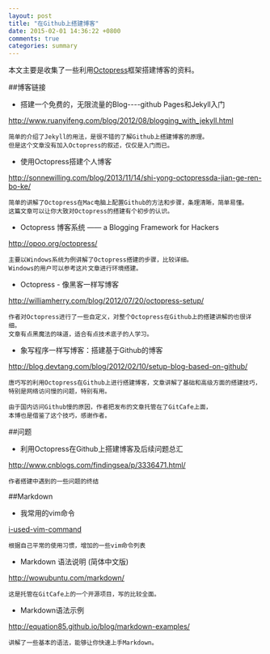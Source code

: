 ```yaml
---
layout: post
title: "在Github上搭建博客"
date: 2015-02-01 14:36:22 +0800
comments: true
categories: summary
---
```


本文主要是收集了一些利用[Octopress](http://octopress.org/)框架搭建博客的资料。

##博客链接
* 搭建一个免费的，无限流量的Blog----github Pages和Jekyll入门   

<http://www.ruanyifeng.com/blog/2012/08/blogging_with_jekyll.html>

	简单的介绍了Jekyll的用法，是很不错的了解Github上搭建博客的原理。
	但是这个文章没有加入Octopress的叙述，仅仅是入门而已。

* 使用Octopress搭建个人博客   

<http://sonnewilling.com/blog/2013/11/14/shi-yong-octopressda-jian-ge-ren-bo-ke/>

	简单的讲解了Octopress在Mac电脑上配置Github的方法和步骤，条理清晰，简单易懂。
	这篇文章可以让你大致对Octopress的搭建有个初步的认识。

* Octopress 博客系统 —— a Blogging Framework for Hackers   

<http://opoo.org/octopress/>

	主要以Windows系统为例讲解了Octopress搭建的步骤，比较详细。
	Windows的用户可以参考这片文章进行环境搭建。
	
* Octopress - 像黑客一样写博客   

<http://williamherry.com/blog/2012/07/20/octopress-setup/>

	作者对Octopress进行了一些自定义，对整个Octopress在Github上的搭建讲解的也很详细。
	文章有点黑魔法的味道，适合有点技术底子的人学习。
	
* 象写程序一样写博客：搭建基于Github的博客   

<http://blog.devtang.com/blog/2012/02/10/setup-blog-based-on-github/>

	唐巧写的利用Octopress在Github上进行搭建博客，文章讲解了基础和高级方面的搭建技巧，
	特别是网络访问慢的问题，特别有用。
	
	由于国内访问Github慢的原因，作者把发布的文章托管在了GitCafe上面，
	本博也是借鉴了这个技巧，感谢作者。
	
##问题
* 利用Octopress在Github上搭建博客及后续问题总汇   

<http://www.cnblogs.com/findingsea/p/3336471.html/>

	作者搭建中遇到的一些问题的终结	
	
##Markdown
* 我常用的vim命令
 
 [i-used-vim-command](/blog/2015/08/15/i-used-vim-command/ "我常用的vim命令")

	根据自己平常的使用习惯，增加的一些vim命令列表	

* Markdown 语法说明 (简体中文版)

<http://wowubuntu.com/markdown/>
	
	这是托管在GitCafe上的一个开源项目，写的比较全面。	

* Markdown语法示例   

<http://equation85.github.io/blog/markdown-examples/>

	讲解了一些基本的语法，能够让你快速上手Markdown。







